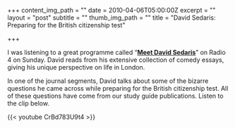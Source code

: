 +++
content_img_path = ""
date = 2010-04-06T05:00:00Z
excerpt = ""
layout = "post"
subtitle = ""
thumb_img_path = ""
title = "David Sedaris: Preparing for the British citizenship test"

+++


I was listening to a great programme called “[**Meet David Sedaris**](https://www.bbc.co.uk/programmes/b00rp3fg)” on Radio 4 on Sunday. David reads from his extensive collection of comedy essays, giving his unique perspective on life in London.

In one of the journal segments, David talks about some of the bizarre questions he came across while preparing for the British citizenship test. All of these questions have come from our study guide publications. Listen to the clip below.

{{< youtube CrBd783U9t4 >}}
